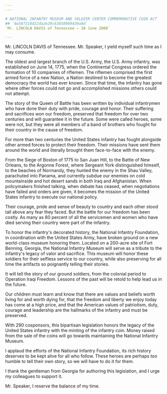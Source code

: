 ```yaml
---
---

# NATIONAL INFANTRY MUSEUM AND SOLDIER CENTER COMMEMORATIVE COIN ACT
## `0a58f318d22da2e29c63858989439a8d`
`Mr. LINCOLN DAVIS of Tennessee — 10 June 2008`

---
```



Mr. LINCOLN DAVIS of Tennessee. Mr. Speaker, I yield myself such time 
as I may consume.

The oldest and largest branch of the U.S. Army, the U.S. Army 
infantry, was established on June 14, 1775, when the Continental 
Congress ordered the formation of 10 companies of riflemen. The 
riflemen comprised the first armed force of a new Nation, a Nation 
destined to become the greatest democracy the world has ever known. 
Since that time, the infantry has gone where other forces could not go 
and accomplished missions others could not attempt.

The story of the Queen of Battle has been written by individual 
infantrymen who have done their duty with pride, courage and honor. 
Their suffering and sacrifices won our freedom, preserved that freedom 
for over two centuries and will guarantee it in the future. Some were 
called heroes, some were not, but they were all members of a band of 
brothers who fought for their country in the cause of freedom.

For more than two centuries the United States infantry has fought 
alongside other armed forces to protect their freedom. Their missions 
have sent them around the world and literally brought them face-to-face 
with the enemy.

From the Siege of Boston of 1775 to San Juan Hill, to the Battle of 
New Orleans, to the Argonne Forest, where Sergeant York distinguished 
himself, to the beaches of Normandy, they hunted the enemy in the Shau 
Valley, parachuted into Panama, and currently subdue our enemies on 
cold mountainside and hot desert sands in both Iraq and Afghanistan. 
When policymakers finished talking, when debate has ceased, when 
negotiations have failed and orders are given, it becomes the mission 
of the United States infantry to execute our national policy.

Their courage, pride and sense of beauty to country and each other 
stood tall above any fear they faced. But the battle for our freedom 
has been costly. As many as 80 percent of all the servicemen and women 
who have died serving their country were part of the infantry.

To honor the infantry's decorated history, the National Infantry 
Foundation, in coordination with the United States Army, have broken 
ground on a new world-class museum honoring them. Located on a 200-acre 
site of Fort Benning, Georgia, the National Infantry Museum will serve 
as a tribute to the infantry's legacy of valor and sacrifice. This 
museum will honor these soldiers for their selfless service to our 
country, while also preserving for all time the artifacts so poignantly 
telling their stories.

It will tell the story of our ground soldiers, from the colonial 
period to Operation Iraqi Freedom. Lessons of the past will be retold 
to help lead us in the future.

Our children must learn and know that there are values and beliefs 
worth living for and worth dying for, that the freedom and liberty we 
enjoy today has come at a high price, and that the American values of 
patriotism, duty, courage and leadership are the hallmarks of the 
infantry and must be preserved.

With 290 cosponsors, this bipartisan legislation honors the legacy of 
the United States infantry with the minting of the infantry coin. Money 
raised from the sale of the coins will go towards maintaining the 
National Infantry Museum.

I applaud the efforts of the National Infantry Foundation, its rich 
history deserves to be kept alive for all who follow. These heroes are 
perhaps too humble to tell their own story, so we will have to do it 
for them.

I thank the gentleman from Georgia for authoring this legislation, 
and I urge my colleagues to support it.

Mr. Speaker, I reserve the balance of my time.